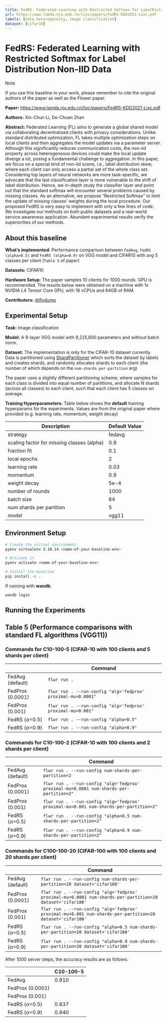 ```yaml
---
title: FedRS: Federated Learning with Restricted Softmax for LabelDistribution Non-IID Data
url: https://www.lamda.nju.edu.cn/lixc/papers/FedRS-KDD2021-Lixc.pdf
labels: [data heterogeneity, image classification] 
dataset: [cifar10] 
---
```


# FedRS: Federated Learning with Restricted Softmax for Label Distribution Non-IID Data

> [!NOTE]
> If you use this baseline in your work, please remember to cite the original authors of the paper as well as the Flower paper.

**Paper:** https://www.lamda.nju.edu.cn/lixc/papers/FedRS-KDD2021-Lixc.pdf

**Authors:** Xin-Chun Li, De-Chuan Zhan

**Abstract:** Federated Learning (FL) aims to generate a global shared model via collaborating decentralized clients with privacy considerations. Unlike standard distributed optimization, FL takes multiple optimization steps on local clients and then aggregates the model updates via a parameter server. Although this significantly reduces communication costs, the non-iid property across heterogeneous devices could make the local update diverge a lot, posing a fundamental challenge to aggregation. In this paper, we focus on a special kind of non-iid scene, i.e., label distribution skew, where each client can only access a partial set of the whole class set. Considering top layers of neural networks are more task-specific, we advocate that the last classification layer is more vulnerable to the shift of label distribution. Hence, we in-depth study the classifier layer and point out that the standard softmax will encounter several problems caused by missing classes. As an alternative, we propose “Restricted Softmax" to limit the update of missing classes’ weights during the local procedure. Our proposed FedRS is very easy to implement with only a few lines of code. We investigate our methods on both public datasets and a real-world service awareness application. Abundant experimental results verify the superiorities of our methods.

## About this baseline

**What’s implemented:** Performance comparison between `FedAvg`, `FedRS (alpha=0.5)` and `FedRS (alpha=0.9)` on VGG model and CIFAR10 with avg 5 classes per client (`Table 5` of paper)

**Datasets:** CIFAR10

**Hardware Setup:** The paper samples 10 clients for 1000 rounds. GPU is recommended. The results below were obtained on a machine with 1x NVIDIA L4 Tensor Core GPU, with 16 vCPUs and 64GB of RAM.

**Contributors:** [@flydump](https://github.com/flydump)

## Experimental Setup

**Task:** Image classification

**Model:** A 9-layer VGG model with 9,225,600 parameters and without batch norm. 

**Dataset:** The implementation is only for the CIFAR-10 dataset currently. Data is partitioned using [ShardPartitioner](https://flower.ai/docs/datasets/ref-api/flwr_datasets.partitioner.ShardPartitioner.html) which sorts the dataset by labels and creates shards, and randomly allocates shards to each client (the number of which depends on the `num-shards-per-partition` arg)

The paper uses a slightly different partitioning scheme, where samples for each class is divided into equal number of partitions, and allocate N shards (across all classes) to each client, such that each client has 5 classes on average.

**Training Hyperparameters:** Table below shows the **default** training hyperparams for the experiments. Values are from the original paper where provided (e.g. learning rate, momentum, weight decay)

| Description | Default Value |
| ----------- | ----- |
| strategy | fedavg |
| scaling factor for missing classes (alpha) | 0.9 |
| fraction fit | 0.1 |
| local epochs | 2 |
| learning rate | 0.03 |
| momentum | 0.9 |
| weight decay | 5e-4 |
| number of rounds | 1000 |
| batch size | 64 |
| num shards per partition | 5 |
| model | vgg11 |

## Environment Setup


```bash
# Create the virtual environment
pyenv virtualenv 3.10.14 <name-of-your-baseline-env>

# Activate it
pyenv activate <name-of-your-baseline-env>

# Install the baseline
pip install -e .
```

If running with **wandb**:

```
wandb login
```

## Running the Experiments

## Table 5 (Performance comparisons with standard FL algorithms (VGG11))

### Commands for C10-100-5 (CIFAR-10 with 100 clients and 5 shards per client)

|  | Command
| ----------- | ----- | 
| FedAvg (default) | `flwr run .` | 
| FedProx (0.0001)| `flwr run . --run-config "alg='fedprox' proximal-mu=0.0001"` | 
| FedProx (0.001)| `flwr run . --run-config "alg='fedprox' proximal-mu=0.001"` | 
| FedRS ($\alpha$=0.5)| `flwr run . --run-config "alpha=0.5"` | 
| FedRS ($\alpha$=0.9) | `flwr run . --run-config "alpha=0.9"` | 

### Commands for C10-100-2 (CIFAR-10 with 100 clients and 2 shards per client)

|  | Command
| ----------- | ----- | 
| FedAvg (default) | `flwr run . --run-config num-shards-per-partition=2` | 
| FedProx (0.0001)| `flwr run . --run-config "alg='fedprox' proximal-mu=0.0001 num-shards-per-partition=2"` | 
| FedProx (0.001)| `flwr run . --run-config "alg='fedprox' proximal-mu=0.001 num-shards-per-partition=2"` | 
| FedRS ($\alpha$=0.5)| `flwr run . --run-config "alpha=0.5 num-shards-per-partition=2"` | 
| FedRS ($\alpha$=0.9) | `flwr run . --run-config "alpha=0.9 num-shards-per-partition=2"` | 

### Commands for C100-100-20 (CIFAR-100 with 100 clients and 20 shards per client)

|  | Command
| ----------- | ----- | 
| FedAvg (default) | `flwr run . --run-config num-shards-per-partition=20 dataset='cifar100'` | 
| FedProx (0.0001)| `flwr run . --run-config "alg='fedprox' proximal-mu=0.0001 num-shards-per-partition=20 dataset='cifar100'` | 
| FedProx (0.001)| `flwr run . --run-config "alg='fedprox' proximal-mu=0.001 num-shards-per-partition=20 dataset='cifar100'` | 
| FedRS ($\alpha$=0.5)| `flwr run . --run-config "alpha=0.5 num-shards-per-partition=20 dataset='cifar100'` | 
| FedRS ($\alpha$=0.9) | `flwr run . --run-config "alpha=0.9 num-shards-per-partition=20 dataset='cifar100'` | 


After 1000 server steps, the accuracy results are as follows:

|  | C10-100-5 
| ----------- | ----- |
| FedAvg | 0.810 | 
| FedProx (0.0001)|  | 
| FedProx (0.001)|  | 
| FedRS ($\alpha$=0.5)| 0.837 | 
| FedRS ($\alpha$=0.9) | 0.840 | 
